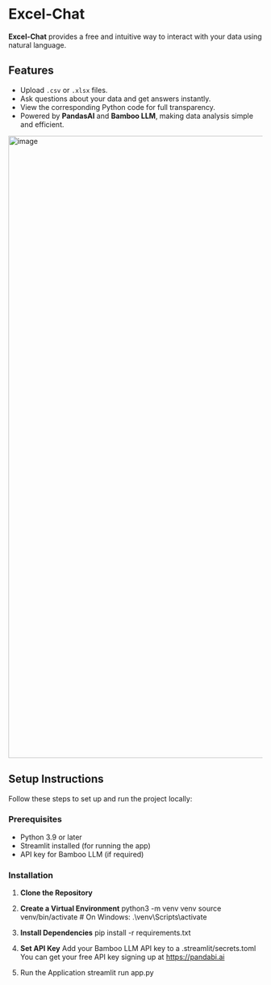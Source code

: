 # Excel-Chat

**Excel-Chat** provides a free and intuitive way to interact with your data using natural language. 

## Features
- Upload `.csv` or `.xlsx` files.
- Ask questions about your data and get answers instantly.
- View the corresponding Python code for full transparency.
- Powered by **PandasAI** and **Bamboo LLM**, making data analysis simple and efficient.


<img width="1231" alt="image" src="https://github.com/user-attachments/assets/e2c31e70-7949-4478-b73a-ba0745e5c983" />

## Setup Instructions

Follow these steps to set up and run the project locally:

### Prerequisites
- Python 3.9 or later
- Streamlit installed (for running the app)
- API key for Bamboo LLM (if required)

### Installation
1. **Clone the Repository**

2. **Create a Virtual Environment**
      python3 -m venv venv
      source venv/bin/activate  # On Windows: .\venv\Scripts\activate

3. **Install Dependencies**
     pip install -r requirements.txt

4. **Set API Key**
     Add your Bamboo LLM API key to a .streamlit/secrets.toml
     You can get your free API key signing up at https://pandabi.ai

5. Run the Application
    streamlit run app.py

